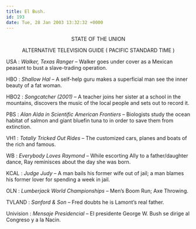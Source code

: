 ```yaml
---
title: El Bush.
id: 193
date: Tue, 28 Jan 2003 13:32:32 +0000
---
```


<div align="center"><span class="caps">STATE OF THE UNION  

ALTERNATIVE TELEVISION GUIDE ( PACIFIC STANDARD TIME )



</span></div>USA : *Walker, Texas Ranger* – Walker goes under cover as a Mexican peasant to bust a slave-trading operation.  

HBO : *Shallow Hal* – A self-help guru makes a superficial man see the inner beauty of a fat woman.  

HBO2 : *Songcatcher (2001)* – A teacher joins her sister at a school in the mountains, discovers the music of the local people and sets out to record it.  

PBS : *Alan Alda in Scientific American Frontiers* – Biologists study the ocean habitat of salmon and giant bluefin tuna to in order to save them from extinction.  

VH1 : *Totally Tricked Out Rides* – The customized cars, planes and boats of the rich and famous.  

WB : *Everybody Loves Raymond* – While escorting Ally to a father/daughter dance, Ray reminisces about the day she was born.  

KCAL : *Judge Judy* – A man bails his former wife out of jail; a man blames his former lover for spending a week in jail.  

OLN : *Lumberjack World Championships* – Men’s Boom Run; Axe Throwing.  

TVLAND : *Sanford & Son* – Fred doubts he is Lamont’s real father.  

Univision : *Mensaje Presidencial* – El presidente George W. Bush se dirige al Congreso y a la Nacin.





